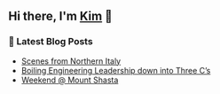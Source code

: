 ## Hi there, I'm [Kim](https://kim-nguyenkhn.github.io/) 👋

### 📕 Latest Blog Posts
<!-- BLOG-POST-LIST:START -->
- [Scenes from Northern Italy](https://kimception.blog/2025/10/06/scenes-from-northern-italy/)
- [Boiling Engineering Leadership down into Three C’s](https://kimception.blog/2025/09/19/three-cs-of-engineering-management-reflections-on-year-one/)
- [Weekend @ Mount Shasta](https://kimception.blog/2025/03/24/weekend-mount-shasta/)
<!-- BLOG-POST-LIST:END -->
